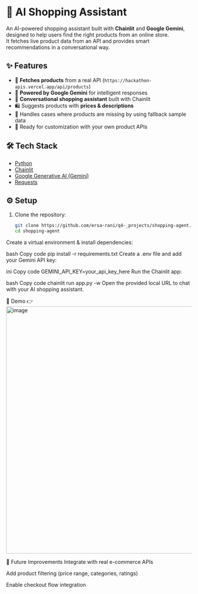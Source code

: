 # 🛒 AI Shopping Assistant

An AI-powered shopping assistant built with **Chainlit** and **Google Gemini**, designed to help users find the right products from an online store.  
It fetches live product data from an API and provides smart recommendations in a conversational way.

## ✨ Features
- 🔗 **Fetches products** from a real API (`https://hackathon-apis.vercel.app/api/products`)
- 🤖 **Powered by Google Gemini** for intelligent responses
- 💬 **Conversational shopping assistant** built with Chainlit
- 🛍️ Suggests products with **prices & descriptions**
- 🧠 Handles cases where products are missing by using fallback sample data
- 🚀 Ready for customization with your own product APIs

## 🛠️ Tech Stack
- [Python](https://www.python.org/)
- [Chainlit](https://docs.chainlit.io/)
- [Google Generative AI (Gemini)](https://ai.google.dev/)
- [Requests](https://docs.python-requests.org/)

## ⚙️ Setup

1. Clone the repository:
   ```bash
   git clone https://github.com/ersa-rani/q4-_projects/shopping-agent.git
   cd shopping-agent
Create a virtual environment & install dependencies:

bash
Copy code
pip install -r requirements.txt
Create a .env file and add your Gemini API key:

ini
Copy code
GEMINI_API_KEY=your_api_key_here
Run the Chainlit app:

bash
Copy code
chainlit run app.py -w
Open the provided local URL to chat with your AI shopping assistant.

📸 Demo
👉 <img width="1230" height="669" alt="image" src="https://github.com/user-attachments/assets/aea89f84-f9cb-4fd4-b25e-b1a1378a339c" />


🔮 Future Improvements
Integrate with real e-commerce APIs

Add product filtering (price range, categories, ratings)

Enable checkout flow integration

